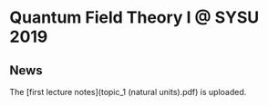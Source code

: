 # Quantum Field Theory I @ SYSU 2019

## News

The [first lecture notes](topic_1 (natural units).pdf) is uploaded.

